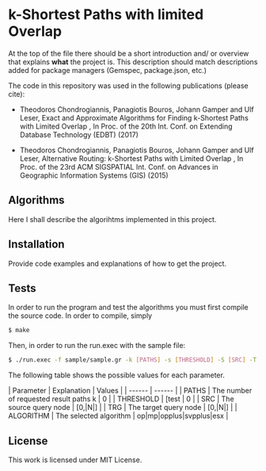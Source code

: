 # k-Shortest Paths with limited Overlap

At the top of the file there should be a short introduction and/ or overview that explains **what** the project is. This description should match descriptions added for package managers (Gemspec, package.json, etc.)

The code in this repository was used in the following publications (please cite):

- Theodoros Chondrogiannis, Panagiotis Bouros, Johann Gamper and Ulf Leser,
Exact and Approximate Algorithms for Finding k-Shortest Paths with Limited Overlap ,
In Proc. of the 20th Int. Conf. on Extending Database Technology (EDBT) (2017) 

- Theodoros Chondrogiannis, Panagiotis Bouros, Johann Gamper and Ulf Leser,
Alternative Routing: k-Shortest Paths with Limited Overlap ,
In Proc. of the 23rd ACM SIGSPATIAL Int. Conf. on Advances in Geographic Information Systems (GIS) (2015)

## Algorithms

Here I shall describe the algorihtms implemented in this project.

## Installation

Provide code examples and explanations of how to get the project.

## Tests

In order to run the program and test the algorithms you must first compile the source code. In order to compile, simply

```sh
$ make
```

Then, in order to run the run.exec with the sample file:

```sh
$ ./run.exec -f sample/sample.gr -k [PATHS] -s [THRESHOLD] -S [SRC] -T [TRG] -a [ALGORITHM]
```
The following table shows the possible values for each parameter.

| Parameter | Explanation | Values |
| ------ | ------ |
| PATHS | The number of requested result paths k | 0 |
| THRESHOLD | [test | 0 |
| SRC | The source query node | [0,\|N\|] |
| TRG | The target query node | [0,\|N\|] |
| ALGORITHM | The selected algorithm | op\|mp\|opplus\|svpplus\|esx |

## License

This work is licensed under MIT License.